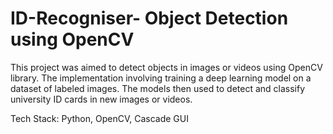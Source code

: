 # ID-Recogniser- Object Detection using OpenCV
This project was aimed to detect objects in images or videos using OpenCV library. The implementation involving training a deep learning model on a dataset of labeled images. The models then used to detect and classify university ID cards in new images or videos.

Tech Stack: Python, OpenCV, Cascade GUI
